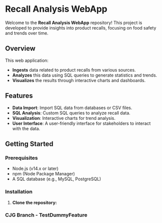 # Recall Analysis WebApp

Welcome to the **Recall Analysis WebApp** repository! This project is developed to provide insights into product recalls, focusing on food safety and trends over time.

## Overview

This web application:

- **Ingests** data related to product recalls from various sources.
- **Analyzes** this data using SQL queries to generate statistics and trends.
- **Visualizes** the results through interactive charts and dashboards.

## Features

- **Data Import**: Import SQL data from databases or CSV files.
- **SQL Analysis**: Custom SQL queries to analyze recall data.
- **Visualization**: Interactive charts for trend analysis.
- **User Interface**: A user-friendly interface for stakeholders to interact with the data.

## Getting Started

### Prerequisites

- Node.js (v14.x or later)
- npm (Node Package Manager)
- A SQL database (e.g., MySQL, PostgreSQL)

### Installation

1. **Clone the repository:**


### CJG Branch - TestDummyFeature